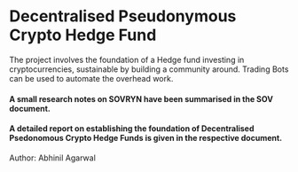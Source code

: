 # Decentralised Pseudonymous Crypto Hedge Fund
The project involves the foundation of a Hedge fund investing in cryptocurrencies, sustainable by building a community around.
Trading Bots can be used to automate the overhead work.

#### A small research notes on SOVRYN have been summarised in the SOV document.

#### A detailed report on establishing the foundation of Decentralised Psedonomous Crypto Hedge Funds is given in the respective document.

Author: Abhinil Agarwal
